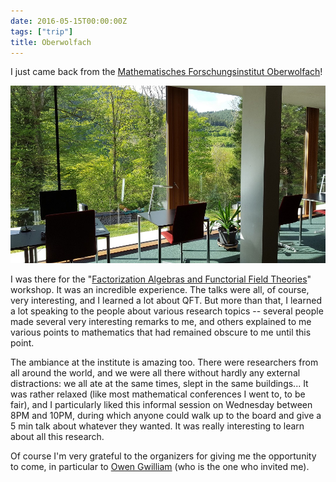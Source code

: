 ```yaml
---
date: 2016-05-15T00:00:00Z
tags: ["trip"]
title: Oberwolfach
---
```


I just came back from the [Mathematisches Forschungsinstitut Oberwolfach](https://www.mfo.de/)!


![The library](mfo.jpg)

I was there for the "[Factorization Algebras and Functorial Field Theories](https://www.mfo.de/occasion/1619/www_view)" workshop. It was an incredible experience. The talks were all, of course, very interesting, and I learned a lot about QFT. But more than that, I learned a lot speaking to the people about various research topics -- several people made several very interesting remarks to me, and others explained to me various points to mathematics that had remained obscure to me until this point.

The ambiance at the institute is amazing too. There were researchers from all around the world, and we were all there without hardly any external distractions: we all ate at the same times, slept in the same buildings... It was rather relaxed (like most mathematical conferences I went to, to be fair), and I particularly liked this informal session on Wednesday between 8PM and 10PM, during which anyone could walk up to the board and give a 5 min talk about whatever they wanted. It was really interesting to learn about all this research.

Of course I'm very grateful to the organizers for giving me the opportunity to come, in particular to [Owen Gwilliam](http://people.mpim-bonn.mpg.de/gwilliam/) (who is the one who invited me).
